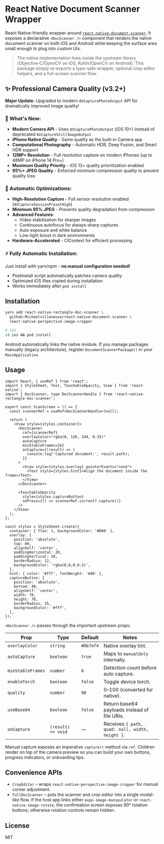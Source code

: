 # React Native Document Scanner Wrapper

React Native-friendly wrapper around [`react-native-document-scanner`](https://github.com/Michaelvilleneuve/react-native-document-scanner). It exposes a declarative `<DocScanner />` component that renders the native document scanner on both iOS and Android while keeping the surface area small enough to plug into custom UIs.

> The native implementation lives inside the upstream library (Objective‑C/OpenCV on iOS, Kotlin/OpenCV on Android). This package simply re-exports a type-safe wrapper, optional crop editor helpers, and a full-screen scanner flow.

## ✨ Professional Camera Quality (v3.2+)

**Major Update:** Upgraded to modern `AVCapturePhotoOutput` API for dramatically improved image quality!

### 🚀 What's New:
- **Modern Camera API** - Uses `AVCapturePhotoOutput` (iOS 10+) instead of deprecated `AVCaptureStillImageOutput`
- **iPhone Native Quality** - Same quality as the built-in Camera app
- **Computational Photography** - Automatic HDR, Deep Fusion, and Smart HDR support
- **12MP+ Resolution** - Full resolution capture on modern iPhones (up to 48MP on iPhone 14 Pro+)
- **Maximum Quality Priority** - iOS 13+ quality prioritization enabled
- **95%+ JPEG Quality** - Enforced minimum compression quality to prevent quality loss

### 🎯 Automatic Optimizations:
- **High-Resolution Capture** - Full sensor resolution enabled (`AVCaptureSessionPresetHigh`)
- **Minimum 95% JPEG** - Prevents quality degradation from compression
- **Advanced Features**:
  - Video stabilization for sharper images
  - Continuous autofocus for always-sharp captures
  - Auto exposure and white balance
  - Low-light boost in dark environments
- **Hardware-Accelerated** - CIContext for efficient processing

### ⚡ Fully Automatic Installation:
Just install with yarn/npm - **no manual configuration needed!**
- Postinstall script automatically patches camera quality
- Optimized iOS files copied during installation
- Works immediately after `pod install`

## Installation

```bash
yarn add react-native-rectangle-doc-scanner \
  github:Michaelvilleneuve/react-native-document-scanner \
  react-native-perspective-image-cropper

# iOS
cd ios && pod install
```

Android automatically links the native module. If you manage packages manually (legacy architecture), register `DocumentScannerPackage()` in your `MainApplication`.

## Usage

```tsx
import React, { useRef } from 'react';
import { StyleSheet, Text, TouchableOpacity, View } from 'react-native';
import { DocScanner, type DocScannerHandle } from 'react-native-rectangle-doc-scanner';

export const ScanScreen = () => {
  const scannerRef = useRef<DocScannerHandle>(null);

  return (
    <View style={styles.container}>
      <DocScanner
        ref={scannerRef}
        overlayColor="rgba(0, 126, 244, 0.35)"
        autoCapture
        minStableFrames={6}
        onCapture={(result) => {
          console.log('Captured document:', result.path);
        }}
      >
        <View style={styles.overlay} pointerEvents="none">
          <Text style={styles.hint}>Align the document inside the frame</Text>
        </View>
      </DocScanner>

      <TouchableOpacity
        style={styles.captureButton}
        onPress={() => scannerRef.current?.capture()}
      />
    </View>
  );
};

const styles = StyleSheet.create({
  container: { flex: 1, backgroundColor: '#000' },
  overlay: {
    position: 'absolute',
    top: 60,
    alignSelf: 'center',
    paddingHorizontal: 20,
    paddingVertical: 10,
    borderRadius: 12,
    backgroundColor: 'rgba(0,0,0,0.5)',
  },
  hint: { color: '#fff', fontWeight: '600' },
  captureButton: {
    position: 'absolute',
    bottom: 40,
    alignSelf: 'center',
    width: 70,
    height: 70,
    borderRadius: 35,
    backgroundColor: '#fff',
  },
});
```

`<DocScanner />` passes through the important upstream props:

| Prop | Type | Default | Notes |
| --- | --- | --- | --- |
| `overlayColor` | `string` | `#0b7ef4` | Native overlay tint. |
| `autoCapture` | `boolean` | `true` | Maps to `manualOnly` internally. |
| `minStableFrames` | `number` | `8` | Detection count before auto capture. |
| `enableTorch` | `boolean` | `false` | Toggle device torch. |
| `quality` | `number` | `90` | 0–100 (converted for native). |
| `useBase64` | `boolean` | `false` | Return base64 payloads instead of file URIs. |
| `onCapture` | `(result) => void` | — | Receives `{ path, quad: null, width, height }`. |

Manual capture exposes an imperative `capture()` method via `ref`. Children render on top of the camera preview so you can build your own buttons, progress indicators, or onboarding tips.

## Convenience APIs

- `CropEditor` – wraps `react-native-perspective-image-cropper` for manual corner adjustment.
- `FullDocScanner` – puts the scanner and crop editor into a single modal-like flow. If the host app links either `expo-image-manipulator` or `react-native-image-rotate`, the confirmation screen exposes 90° rotation buttons; otherwise rotation controls remain hidden.

## License

MIT
